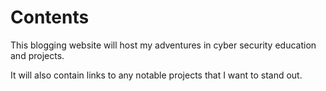 # Contents
This blogging website will host my adventures in cyber security education and projects.

It will also contain links to any notable projects that I want to stand out.
